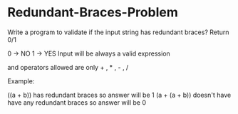 # Redundant-Braces-Problem

Write a program to validate if the input string has redundant braces?
Return 0/1

0 -> NO
1 -> YES
Input will be always a valid expression

and operators allowed are only + , * , - , /

Example:

((a + b)) has redundant braces so answer will be 1
(a + (a + b)) doesn't have have any redundant braces so answer will be 0
